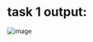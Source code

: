 # task 1 output:
 ![image](https://github.com/user-attachments/assets/f5fcafa7-67dd-4815-b9d5-20cc9d813947)


